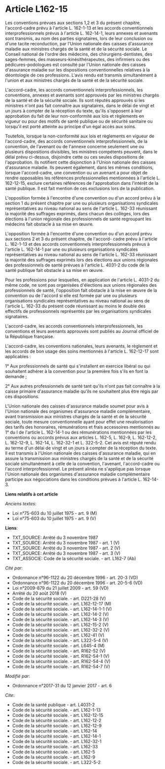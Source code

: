 # Article L162-15

Les conventions prévues aux sections 1,2 et 3 du présent chapitre, l'accord-cadre prévu à l'article L. 162-1-13 et les
accords conventionnels interprofessionnels prévus à l'article L. 162-14-1, leurs annexes et avenants sont transmis, au nom
des parties signataires, lors de leur conclusion ou d'une tacite reconduction, par l'Union nationale des caisses d'assurance
maladie aux ministres chargés de la santé et de la sécurité sociale. Le Conseil national de l'ordre des médecins, des
chirurgiens-dentistes, des sages-femmes, des masseurs-kinésithérapeutes, des infirmiers ou des pédicures-podologues est
consulté par l'Union nationale des caisses d'assurance maladie sur les dispositions conventionnelles relatives à la
déontologie de ces professions. L'avis rendu est transmis simultanément à l'union et aux ministres chargés de la santé et de
la sécurité sociale. 

L'accord-cadre, les accords conventionnels interprofessionnels, les conventions, annexes et avenants sont approuvés par les
ministres chargés de la santé et de la sécurité sociale. Ils sont réputés approuvés si les ministres n'ont pas fait connaître
aux signataires, dans le délai de vingt et un jours à compter de la réception du texte, qu'ils s'opposent à leur approbation
du fait de leur non-conformité aux lois et règlements en vigueur ou pour des motifs de santé publique ou de sécurité
sanitaire ou lorsqu'il est porté atteinte au principe d'un égal accès aux soins. 

Toutefois, lorsque la non-conformité aux lois et règlements en vigueur de l'accord-cadre, des accords conventionnels
interprofessionnels, de la convention, de l'avenant ou de l'annexe concerne seulement une ou plusieurs dispositions
divisibles, les ministres compétents peuvent, dans le délai prévu ci-dessus, disjoindre cette ou ces seules dispositions de
l'approbation. Ils notifient cette disjonction à l'Union nationale des caisses d'assurance maladie. Ils peuvent également,
dans les mêmes conditions, lorsque l'accord-cadre, une convention ou un avenant a pour objet de rendre opposables les
références professionnelles mentionnées à l'article L. 162-12-15, exclure certaines références de l'approbation dans
l'intérêt de la santé publique. Il est fait mention de ces exclusions lors de la publication. 

L'opposition formée à l'encontre d'une convention ou d'un accord prévu à la section 1 du présent chapitre par une ou
plusieurs organisations syndicales représentatives au niveau national au sens de l'article L. 162-33 réunissant la majorité
des suffrages exprimés, dans chacun des collèges, lors des élections à l'union régionale des professionnels de santé
regroupant les médecins fait obstacle à sa mise en œuvre. 

L'opposition formée à l'encontre d'une convention ou d'un accord prévu aux sections 2 et 3 du présent chapitre, de l'accord-
cadre prévu à l'article L. 162-1-13 et des accords conventionnels interprofessionnels prévus à l'article L. 162-14-1 par une
ou plusieurs organisations syndicales représentatives au niveau national au sens de l'article L. 162-33 réunissant la
majorité des suffrages exprimés lors des élections aux unions régionales des professionnels de santé prévues à l'article L.
4031-2 du code de la santé publique fait obstacle à sa mise en œuvre. 

Pour les professions pour lesquelles, en application de l'article L. 4031-2 du même code, ne sont pas organisées d'élections
aux unions régionales des professionnels de santé, l'opposition fait obstacle à la mise en œuvre de la convention ou de
l'accord si elle est formée par une ou plusieurs organisations syndicales représentatives au niveau national au sens de
l'article L. 162-33 du présent code réunissant au moins le double des effectifs de professionnels représentés par les
organisations syndicales signataires. 

L'accord-cadre, les accords conventionnels interprofessionnels, les conventions et leurs avenants approuvés sont publiés au
Journal officiel de la République française. 

L'accord-cadre, les conventions nationales, leurs avenants, le règlement et les accords de bon usage des soins mentionnés à
l'article L. 162-12-17 sont applicables : 

1° Aux professionnels de santé qui s'installent en exercice libéral ou qui souhaitent adhérer à la convention pour la
première fois s'ils en font la demande ; 

2° Aux autres professionnels de santé tant qu'ils n'ont pas fait connaître à la caisse primaire d'assurance maladie qu'ils ne
souhaitent plus être régis par ces dispositions. 

L'Union nationale des caisses d'assurance maladie soumet pour avis à l'Union nationale des organismes d'assurance maladie
complémentaire, avant transmission aux ministres chargés de la santé et de la sécurité sociale, toute mesure conventionnelle
ayant pour effet une revalorisation des tarifs des honoraires, rémunérations et frais accessoires mentionnés au 1° du I de
l'article L. 162-14-1 ou des rémunérations mentionnées par les conventions ou accords prévus aux articles L. 162-5, L. 162-9,
L. 162-12-2, L. 162-12-9, L. 162-14, L. 162-32-1 et L. 322-5-2. Cet avis est réputé rendu au terme d'un délai de vingt et un
jours à compter de la réception du texte. Il est transmis à l'Union nationale des caisses d'assurance maladie, qui en assure
la transmission aux ministres chargés de la santé et de la sécurité sociale simultanément à celle de la convention,
l'avenant, l'accord-cadre ou l'accord interprofessionnel. Le présent alinéa ne s'applique pas lorsque l'Union nationale des
organismes d'assurance maladie complémentaire participe aux négociations dans les conditions prévues à l'article L. 162-14-3.

**Liens relatifs à cet article**

_Anciens textes_:

  - Loi n°75-603 du 10 juillet 1975 - art. 9 (M)
  - Loi n°75-603 du 10 juillet 1975 - art. 9 (V)

**Liens**:

  - TXT_SOURCE: Arrêté du 3 novembre 1987
  - TXT_SOURCE: Arrêté du 3 novembre 1987 - art. 1 (V)
  - TXT_SOURCE: Arrêté du 3 novembre 1987 - art. 2 (V)
  - TXT_SOURCE: Arrêté du 3 novembre 1987 - art. 3 (V)
  - TXT_ASSOCIE: Code de la sécurité sociale. - art. L162-7 (Ab)

_Cité par_:

  - Ordonnance n°96-1122 du 20 décembre 1996 - art. 20-3 (VD)
  - Ordonnance n°96-1122 du 20 décembre 1996 - art. 20-5-6 (VD)
  - Loi n°2009-879 du 21 juillet 2009 - art. 59 (VD)
  - Arrêté du 20 août 2018 (V)
  - Code de la sécurité sociale. - art. D221-28 (V)
  - Code de la sécurité sociale. - art. L162-12-17 (M)
  - Code de la sécurité sociale. - art. L162-14-1-1 (V)
  - Code de la sécurité sociale. - art. L162-14-2 (V)
  - Code de la sécurité sociale. - art. L162-14-3 (V)
  - Code de la sécurité sociale. - art. L162-15-2 (V)
  - Code de la sécurité sociale. - art. L162-32-2 (V)
  - Code de la sécurité sociale. - art. L162-41 (V)
  - Code de la sécurité sociale. - art. L322-5-4 (V)
  - Code de la sécurité sociale. - art. L645-4 (M)
  - Code de la sécurité sociale. - art. R162-52 (V)
  - Code de la sécurité sociale. - art. R162-54-1 (V)
  - Code de la sécurité sociale. - art. R162-54-4 (V)
  - Code de la sécurité sociale. - art. R162-54-7 (V)

_Modifié par_:

  - Ordonnance n°2017-31 du 12 janvier 2017 - art. 6

_Cite_:

  - Code de la santé publique - art. L4031-2
  - Code de la sécurité sociale. - art. L162-1-13
  - Code de la sécurité sociale. - art. L162-12-15
  - Code de la sécurité sociale. - art. L162-12-2
  - Code de la sécurité sociale. - art. L162-12-9
  - Code de la sécurité sociale. - art. L162-14
  - Code de la sécurité sociale. - art. L162-14-1
  - Code de la sécurité sociale. - art. L162-32-1
  - Code de la sécurité sociale. - art. L162-33
  - Code de la sécurité sociale. - art. L162-5
  - Code de la sécurité sociale. - art. L162-9
  - Code de la sécurité sociale. - art. L322-5-2
